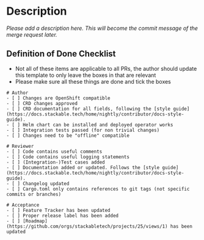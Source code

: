 # Description

*Please add a description here. This will become the commit message of the merge request later.*

## Definition of Done Checklist

- Not all of these items are applicable to all PRs, the author should update this template to only leave the boxes in that are relevant
- Please make sure all these things are done and tick the boxes

```[tasklist]
# Author
- [ ] Changes are OpenShift compatible
- [ ] CRD changes approved
- [ ] CRD documentation for all fields, following the [style guide](https://docs.stackable.tech/home/nightly/contributor/docs-style-guide).
- [ ] Helm chart can be installed and deployed operator works
- [ ] Integration tests passed (for non trivial changes)
- [ ] Changes need to be "offline" compatible
```

```[tasklist]
# Reviewer
- [ ] Code contains useful comments
- [ ] Code contains useful logging statements
- [ ] (Integration-)Test cases added
- [ ] Documentation added or updated. Follows the [style guide](https://docs.stackable.tech/home/nightly/contributor/docs-style-guide).
- [ ] Changelog updated
- [ ] Cargo.toml only contains references to git tags (not specific commits or branches)
```

```[tasklist]
# Acceptance
- [ ] Feature Tracker has been updated
- [ ] Proper release label has been added
- [ ] [Roadmap](https://github.com/orgs/stackabletech/projects/25/views/1) has been updated
```
